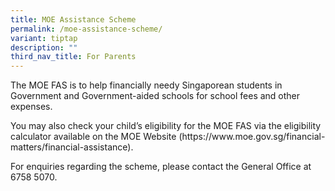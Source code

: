 ```yaml
---
title: MOE Assistance Scheme
permalink: /moe-assistance-scheme/
variant: tiptap
description: ""
third_nav_title: For Parents
---
```

<p>The MOE FAS is to help financially needy Singaporean students in Government
and Government-aided schools for school fees and other expenses.</p>
<p>You may also check your child’s eligibility for the MOE FAS via the eligibility
calculator available on the MOE Website (<a rel="noopener noreferrer nofollow" target="_blank">https://www.moe.gov.sg/financial-matters/financial-assistance</a>).</p>
<p>For enquiries regarding the scheme, please contact the General Office
at 6758 5070.</p>
<p>&nbsp;</p>